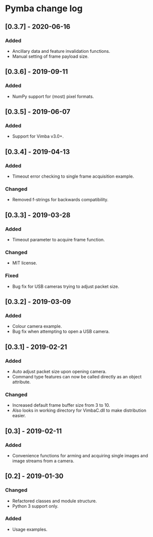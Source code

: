 # Pymba change log

## [0.3.7] - 2020-06-16
### Added
- Ancillary data and feature invalidation functions.
- Manual setting of frame payload size.

## [0.3.6] - 2019-09-11
### Added
- NumPy support for (most) pixel formats.

## [0.3.5] - 2019-06-07
### Added
- Support for Vimba v3.0+.

## [0.3.4] - 2019-04-13
### Added
- Timeout error checking to single frame acquisition example. 
### Changed
- Removed f-strings for backwards compatibility.

## [0.3.3] - 2019-03-28
### Added
- Timeout parameter to acquire frame function.
### Changed
- MIT license.
### Fixed
- Bug fix for USB cameras trying to adjust packet size.

## [0.3.2] - 2019-03-09
### Added
- Colour camera example.
- Bug fix when attempting to open a USB camera.

## [0.3.1] - 2019-02-21
### Added
- Auto adjust packet size upon opening camera.
- Command type features can now be called directly as an object attribute.
### Changed
- Increased default frame buffer size from 3 to 10.
- Also looks in working directory for VimbaC.dll to make distribution easier.

## [0.3] - 2019-02-11
### Added
- Convenience functions for arming and acquiring single images and image streams from a camera.

## [0.2] - 2019-01-30
### Changed
- Refactored classes and module structure.
- Python 3 support only.
### Added
- Usage examples.
